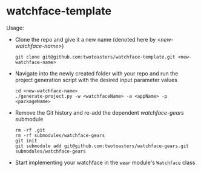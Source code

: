 watchface-template
==================

Usage:

- Clone the repo and give it a new name (denoted here by *&lt;new-watchface-name&gt;*)

	```
	git clone git@github.com:twotoasters/watchface-template.git <new-watchface-name>
	```

- Navigate into the newly created folder with your repo and run the project generation script with the desired input parameter values

	```
	cd <new-watchface-name>
	./generate-project.py -w <watchfaceName> -a <appName> -p <packageName>
	```

- Remove the Git history and re-add the dependent *watchface-gears* submodule

	```
	rm -rf .git
	rm -rf submodules/watchface-gears
	git init
	git submodule add git@github.com:twotoasters/watchface-gears.git submodules/watchface-gears
	```

- Start implementing your watchface in the `wear` module's `Watchface` class